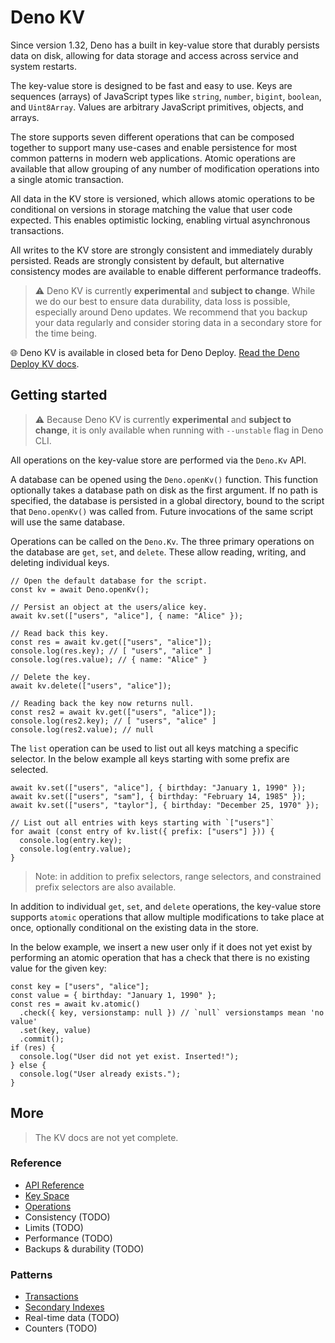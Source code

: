 # Deno KV

Since version 1.32, Deno has a built in key-value store that durably persists
data on disk, allowing for data storage and access across service and system
restarts.

The key-value store is designed to be fast and easy to use. Keys are sequences
(arrays) of JavaScript types like `string`, `number`, `bigint`, `boolean`, and
`Uint8Array`. Values are arbitrary JavaScript primitives, objects, and arrays.

The store supports seven different operations that can be composed together to
support many use-cases and enable persistence for most common patterns in modern
web applications. Atomic operations are available that allow grouping of any
number of modification operations into a single atomic transaction.

All data in the KV store is versioned, which allows atomic operations to be
conditional on versions in storage matching the value that user code expected.
This enables optimistic locking, enabling virtual asynchronous transactions.

All writes to the KV store are strongly consistent and immediately durably
persisted. Reads are strongly consistent by default, but alternative consistency
modes are available to enable different performance tradeoffs.

> ⚠️ Deno KV is currently **experimental** and **subject to change**. While we do
> our best to ensure data durability, data loss is possible, especially around
> Deno updates. We recommend that you backup your data regularly and consider
> storing data in a secondary store for the time being.

🌐 Deno KV is available in closed beta for Deno Deploy.
[Read the Deno Deploy KV docs](https://deno.com/deploy/docs/kv).

## Getting started

> ⚠️ Because Deno KV is currently **experimental** and **subject to change**, it
> is only available when running with `--unstable` flag in Deno CLI.

All operations on the key-value store are performed via the `Deno.Kv` API.

A database can be opened using the `Deno.openKv()` function. This function
optionally takes a database path on disk as the first argument. If no path is
specified, the database is persisted in a global directory, bound to the script
that `Deno.openKv()` was called from. Future invocations of the same script will
use the same database.

Operations can be called on the `Deno.Kv`. The three primary operations on the
database are `get`, `set`, and `delete`. These allow reading, writing, and
deleting individual keys.

```tsx
// Open the default database for the script.
const kv = await Deno.openKv();

// Persist an object at the users/alice key.
await kv.set(["users", "alice"], { name: "Alice" });

// Read back this key.
const res = await kv.get(["users", "alice"]);
console.log(res.key); // [ "users", "alice" ]
console.log(res.value); // { name: "Alice" }

// Delete the key.
await kv.delete(["users", "alice"]);

// Reading back the key now returns null.
const res2 = await kv.get(["users", "alice"]);
console.log(res2.key); // [ "users", "alice" ]
console.log(res2.value); // null
```

The `list` operation can be used to list out all keys matching a specific
selector. In the below example all keys starting with some prefix are selected.

```tsx,ignore
await kv.set(["users", "alice"], { birthday: "January 1, 1990" });
await kv.set(["users", "sam"], { birthday: "February 14, 1985" });
await kv.set(["users", "taylor"], { birthday: "December 25, 1970" });

// List out all entries with keys starting with `["users"]`
for await (const entry of kv.list({ prefix: ["users"] })) {
  console.log(entry.key);
  console.log(entry.value);
}
```

> Note: in addition to prefix selectors, range selectors, and constrained prefix
> selectors are also available.

In addition to individual `get`, `set`, and `delete` operations, the key-value
store supports `atomic` operations that allow multiple modifications to take
place at once, optionally conditional on the existing data in the store.

In the below example, we insert a new user only if it does not yet exist by
performing an atomic operation that has a check that there is no existing value
for the given key:

```tsx,ignore
const key = ["users", "alice"];
const value = { birthday: "January 1, 1990" };
const res = await kv.atomic()
  .check({ key, versionstamp: null }) // `null` versionstamps mean 'no value'
  .set(key, value)
  .commit();
if (res) {
  console.log("User did not yet exist. Inserted!");
} else {
  console.log("User already exists.");
}
```

## More

> The KV docs are not yet complete.

### Reference

- [API Reference](https://deno.land/api?unstable&s=Deno.Kv)
- [Key Space](./kv/key_space.md)
- [Operations](./kv/operations.md)
- Consistency (TODO)
- Limits (TODO)
- Performance (TODO)
- Backups & durability (TODO)

### Patterns

- [Transactions](./kv/transactions.md)
- [Secondary Indexes](./kv/secondary_indexes.md)
- Real-time data (TODO)
- Counters (TODO)

<!--

### Pagination

- How to use cursors
- Size limits on cursors

### Real-time data

- BroadcastChannel
- Versionstamp can be compared for staleness

### Counters

- Using KvU64 to count things

## Reference

### Consistency

- What is eventual vs strong consistency
- When to use which

### Limits

- Key size limits
- Value size limits
- Transaction size limits
- Throughput limits
- Database size limits on Deploy

### Performance

- Latency (consistency)
- Max throughput per key

### Backups

- For CLI:
  - uses sqlite
  - where is this stored
  - how to restore

-->
